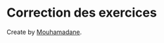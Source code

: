 # Correction des exercices

Create by  [Mouhamadane](https://www.linkedin.com/in/mouhamadane-mboup/).

